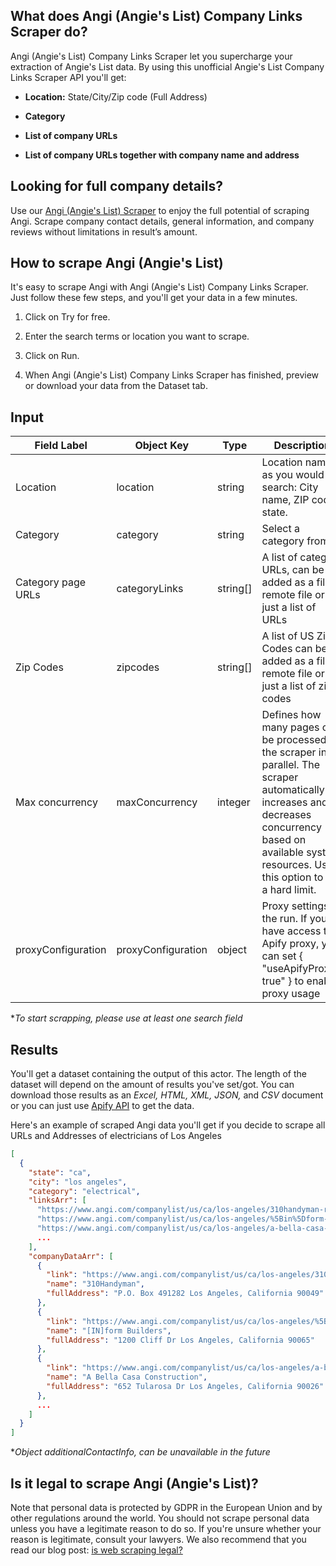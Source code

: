 ## What does Angi (Angie's List) Company Links Scraper do?

Angi (Angie's List) Company Links Scraper let you supercharge your extraction of Angie's List data. By using this unofficial Angie's List Company Links Scraper API you'll get:

- **Location:** State/City/Zip code (Full Address)

- **Category**

- **List of company URLs**

- **List of company URLs together with company name and address**



## Looking for full company details?

Use our [Angi (Angie's List) Scraper](https://apify.com/babak/angi-angie-s-list-scraper) to enjoy the full potential of scraping Angi. Scrape company contact details, general information, and company reviews without limitations in result’s amount.



## How to scrape Angi (Angie's List)

It's easy to scrape Angi with Angi (Angie's List) Company Links Scraper. Just follow these few steps, and you'll get your data in a few minutes.



1.  Click on Try for free.

2.  Enter the search terms or location you want to scrape.

3.  Click on Run.

4.  When Angi (Angie's List) Company Links Scraper has finished, preview or download your data from the Dataset tab.



## Input


| Field Label        | Object Key         | Type     | Description                                                                                                                                                                                                  | Default                    |
|--------------------|--------------------|----------|--------------------------------------------------------------------------------------------------------------------------------------------------------------------------------------------------------------|----------------------------|
| Location           | location           | string   | Location name as you would search: City name, ZIP code, state.                                                                                                                                               | "Portland"                 |
| Category           | category           | string   | Select a category from                                                                                                                                                                                       | none                       |
| Category page URLs | categoryLinks      | string[] | A list of category URLs, can be added as a file,  remote file or just a list of URLs                                                                                                                         | []                         |
| Zip Codes          | zipcodes           | string[] | A list of US Zip Codes can be added as a file,  remote file or just a list of zip codes                                                                                                                      | []                         |
| Max concurrency    | maxConcurrency     | integer  | Defines how many pages can be processed by the scraper in parallel.  The scraper automatically increases and decreases concurrency based on available system resources. Use this option to set a hard limit. | 100                        |
| proxyConfiguration | proxyConfiguration | object   | Proxy settings of the run. If you have access to Apify proxy, you can set { "useApifyProxy": true" } to enable proxy usage                                                                                   | { "useApifyProxy": false } |



**To start scrapping, please use at least one search field*



## Results

You'll get a dataset containing the output of this actor. The length of the dataset will depend on the amount of results you've set/got. You can download those results as an  _Excel, HTML, XML, JSON,_  and  _CSV_  document or you can just use [Apify API](https://docs.apify.com/api) to get the data.



Here's an example of scraped Angi data you'll get if you decide to scrape all URLs and Addresses of electricians of Los Angeles


```json
[
  {
    "state": "ca",
    "city": "los angeles",
    "category": "electrical",
    "linksArr": [
      "https://www.angi.com/companylist/us/ca/los-angeles/310handyman-reviews-418685.htm",
      "https://www.angi.com/companylist/us/ca/los-angeles/%5Bin%5Dform-builders-reviews-4916185.htm",
      "https://www.angi.com/companylist/us/ca/los-angeles/a-bella-casa-construction-reviews-426034.htm",
      ...
    ],
    "companyDataArr": [
      {
        "link": "https://www.angi.com/companylist/us/ca/los-angeles/310handyman-reviews-418685.htm",
        "name": "310Handyman",
        "fullAddress": "P.O. Box 491282 Los Angeles, California 90049"
      },
      {
        "link": "https://www.angi.com/companylist/us/ca/los-angeles/%5Bin%5Dform-builders-reviews-4916185.htm",
        "name": "[IN]form Builders",
        "fullAddress": "1200 Cliff Dr Los Angeles, California 90065"
      },
      {
        "link": "https://www.angi.com/companylist/us/ca/los-angeles/a-bella-casa-construction-reviews-426034.htm",
        "name": "A Bella Casa Construction",
        "fullAddress": "652 Tularosa Dr Los Angeles, California 90026"
      },
      ...
    ]
  }
]
```


**Object additionalContactInfo, can be unavailable in the future*





## Is it legal to scrape Angi (Angie's List)?

Note that personal data is protected by GDPR in the European Union and by other regulations around the world. You should not scrape personal data unless you have a legitimate reason to do so. If you're unsure whether your reason is legitimate, consult your lawyers. We also recommend that you read our blog post: [is web scraping legal?](https://blog.apify.com/is-web-scraping-legal/)
